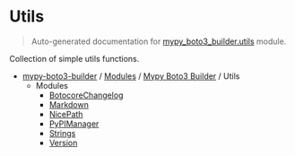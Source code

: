 # Utils

> Auto-generated documentation for [mypy_boto3_builder.utils](https://github.com/vemel/mypy_boto3_builder/blob/main/mypy_boto3_builder/utils/__init__.py) module.

Collection of simple utils functions.

- [mypy-boto3-builder](../../README.md#mypy_boto3_builder) / [Modules](../../MODULES.md#mypy-boto3-builder-modules) / [Mypy Boto3 Builder](../index.md#mypy-boto3-builder) / Utils
    - Modules
        - [BotocoreChangelog](botocore_changelog.md#botocorechangelog)
        - [Markdown](markdown.md#markdown)
        - [NicePath](nice_path.md#nicepath)
        - [PyPIManager](pypi_manager.md#pypimanager)
        - [Strings](strings.md#strings)
        - [Version](version.md#version)
